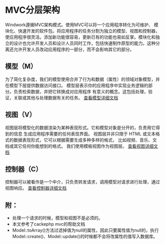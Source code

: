 
MVC分层架构
==============
Windwork遵循MVC架构模式。使用MVC可以将一个应用程序转化为可维护、 模块化、快速开发的软件包。将应用程序的任务分割为独立的模型、视图和控制器，使应用程序很灵活。添加新功能很容易，更新已有的功能也易如反掌。模块化和独立的设计也允许开发人员和设计人员同时工作，包括快速制作原型的能力。这种分离还允许开发人员改动应用程序的一部分，而不会影响其它的部分。


模型（M）
-----------
为了简化复杂度，我们的模型使用合并了行为和数据（属性）的领域对象模型，并在模型下层提供数据访问接口。
模型层表示你的应用程序中实现业务逻辑的部分。负责检索数据，并把它转换成对应用程序 有意义的概念。这包括处理，验证，关联或其他与处理数据有关的任务。
[查看模型详细文档](wf.mvc.model.html)

视图（V）
-----------
视图层将模型化的数据渲染为某种表现形式。它和模型对象是分开的，负责用它得到的信息 生成应用程序需要的任何表现界面。
视图层并非只限于 HTML 或文本格式的数据表现形式，它可以根据需要生成多种多样的格式， 比如视频、音乐、文档或其它任何你能想到的格式。
我们使用模板视图作为视图层。
[查看视图详细文档](wf.template.html)

控制器（C）
----------
控制器可以被看作是一个中介，只负责转发请求，调用模型对请求进行处理，通过视图响应。
[查看控制器详细文档](wf.mvc.controller.html)

附：
------------
* 处理一个请求的时候，模型和视图不是必须的。
* 本文参考了cackephp mvc的帮助文档
* Model::toArray()方法过滤掉值为null的属性，因此只要属性值为null的，执行Model::create()、Model::update()的时候都不会将改属性的值写入数据库。
